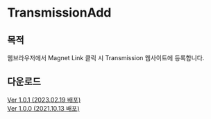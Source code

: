 # TransmissionAdd
## 목적
웹브라우저에서 Magnet Link 클릭 시 Transmission 웹사이트에 등록합니다.
## 다운로드
[Ver 1.0.1 (2023.02.19 배포)](https://github.com/newbie79/TransmissionAdd/releases/tag/Tag_202302191)  
[Ver 1.0.0 (2021.10.13 배포)](https://github.com/newbie79/TransmissionAdd/releases/tag/Tag_202110131)
